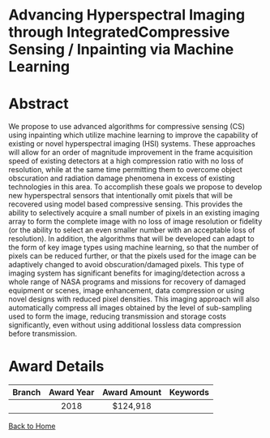 
Advancing Hyperspectral Imaging through IntegratedCompressive Sensing / Inpainting via Machine Learning
=======================================================================================================

# Abstract


We propose to use advanced algorithms for compressive sensing (CS) using inpainting which utilize machine learning to improve the capability of existing or novel hyperspectral imaging (HSI) systems. These approaches will allow for an order of magnitude improvement in the frame acquisition speed of existing detectors at a high compression ratio with no loss of resolution, while at the same time permitting them to overcome object obscuration and radiation damage phenomena in excess of existing technologies in this area. To accomplish these goals we propose to develop new hyperspectral sensors that intentionally omit pixels that will be recovered using model based compressive sensing.  This provides the ability to selectively acquire a small number of pixels in an existing imaging array to form the complete image with no loss of image resolution or fidelity (or the ability to select an even smaller number with an acceptable loss of resolution). In addition, the algorithms that will be developed can adapt to the form of key image types using machine learning, so that the number of pixels can be reduced further, or that the pixels used for the image can be adaptively changed to avoid obscuration/damaged pixels. This type of imaging system has significant benefits for imaging/detection across a whole range of NASA programs and missions for recovery of damaged equipment or scenes, image enhancement, data compression or using novel designs with reduced pixel densities.  This imaging approach will also automatically compress all images obtained by the level of sub-sampling used to form the image, reducing transmission and storage costs significantly, even without using additional lossless data compression before transmission.  

# Award Details

|Branch|Award Year|Award Amount|Keywords|
| :---: | :---: | :---: | :---: |
||2018|$124,918||
  
  


[Back to Home](https://github.com/chrischow/dod_sbir_awards#396)